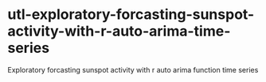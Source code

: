 # utl-exploratory-forcasting-sunspot-activity-with-r-auto-arima-time-series
Exploratory forcasting sunspot activity with r auto arima function time series
